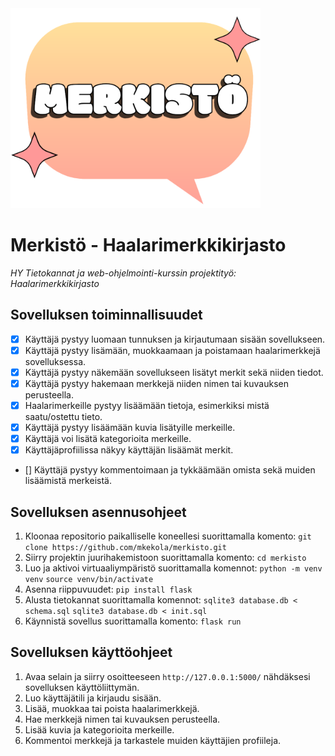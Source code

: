 <img src="./static/images/merkisto_logo.png" alt="Merkistö Logo" width="400"/>
<br/>

# Merkistö - Haalarimerkkikirjasto
*HY Tietokannat ja web-ohjelmointi-kurssin projektityö: Haalarimerkkikirjasto*

## Sovelluksen toiminnallisuudet
- [x] Käyttäjä pystyy luomaan tunnuksen ja kirjautumaan sisään sovellukseen.
- [x] Käyttäjä pystyy lisämään, muokkaamaan ja poistamaan haalarimerkkejä sovelluksessa.
- [x] Käyttäjä pystyy näkemään sovellukseen lisätyt merkit sekä niiden tiedot.
- [x] Käyttäjä pystyy hakemaan merkkejä niiden nimen tai kuvauksen perusteella.
- [x] Haalarimerkeille pystyy lisäämään tietoja, esimerkiksi mistä saatu/ostettu tieto.
- [X] Käyttäjä pystyy lisäämään kuvia lisätyille merkeille.
- [X] Käyttäjä voi lisätä kategorioita merkeille.
- [X] Käyttäjäprofiilissa näkyy käyttäjän lisäämät merkit.
- [] Käyttäjä pystyy kommentoimaan ja tykkäämään omista sekä muiden lisäämistä merkeistä.

## Sovelluksen asennusohjeet
1. Kloonaa repositorio paikalliselle koneellesi suorittamalla komento:
   ```git clone https://github.com/mkekola/merkisto.git```
2. Siirry projektin juurihakemistoon suorittamalla komento:
   ```cd merkisto```
3. Luo ja aktivoi virtuaaliympäristö suorittamalla komennot:
   ```python -m venv venv```
   ```source venv/bin/activate```
4. Asenna riippuvuudet:
   ```pip install flask```
5. Alusta tietokannat suorittamalla komennot:
   ```sqlite3 database.db < schema.sql```
   ```sqlite3 database.db < init.sql```
6. Käynnistä sovellus suorittamalla komento:
   ```flask run```

## Sovelluksen käyttöohjeet
1. Avaa selain ja siirry osoitteeseen `http://127.0.0.1:5000/` nähdäksesi sovelluksen käyttöliittymän.
2. Luo käyttäjätili ja kirjaudu sisään.
3. Lisää, muokkaa tai poista haalarimerkkejä.
4. Hae merkkejä nimen tai kuvauksen perusteella.
5. Lisää kuvia ja kategorioita merkeille.
6. Kommentoi merkkejä ja tarkastele muiden käyttäjien profiileja.